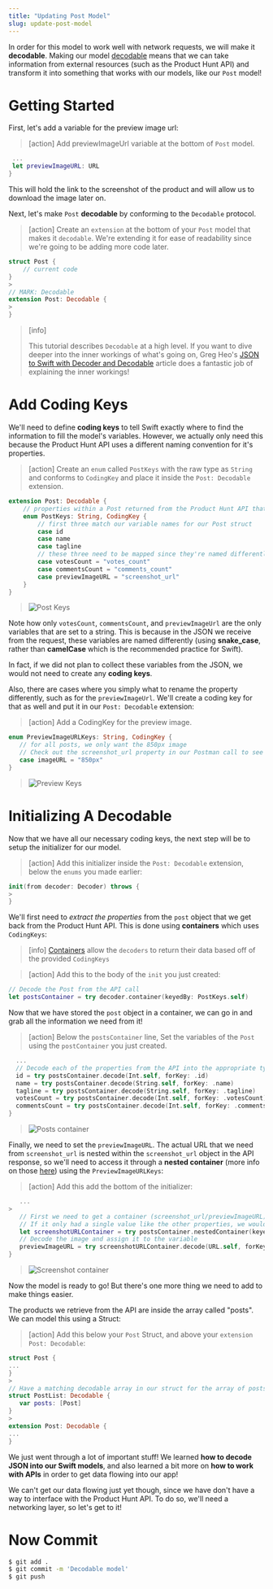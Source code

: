 ```yaml
---
title: "Updating Post Model"
slug: update-post-model
---
```


In order for this model to work well with network requests, we will make it **decodable**. Making our model [decodable](https://developer.apple.com/documentation/foundation/archives_and_serialization/encoding_and_decoding_custom_types) means that we can take information from external resources (such as the Product Hunt API) and transform it into something that works with our models, like our `Post` model!

# Getting Started

First, let's add a variable for the preview image url:

> [action]
> Add previewImageUrl variable at the bottom of `Post` model.
>
```swift
 ...
 let previewImageURL: URL
}
```

This will hold the link to the screenshot of the product and will allow us to download the image later on.

Next, let's make `Post` **decodable** by conforming to the `Decodable` protocol.

> [action]
> Create an `extension` at the bottom of your `Post` model that makes it `decodable`. We're extending it for ease of readability since we're going to be adding more code later.
>
```swift
struct Post {
    // current code
}
>
// MARK: Decodable
extension Post: Decodable {
>
}
```

<!-- -->

> [info]
>
> This tutorial describes `Decodable` at a high level. If you want to dive deeper into the inner workings of what's going on, Greg Heo's [JSON to Swift with Decoder and Decodable](https://swiftunboxed.com/stdlib/json-decoder-decodable/) article does a fantastic job of explaining the inner workings!

# Add Coding Keys

We'll need to define **coding keys** to tell Swift exactly where to find the information to fill the model's variables. However, we actually only need this because the Product Hunt API uses a different naming convention for it's properties.

> [action]
> Create an `enum` called `PostKeys` with the raw type as `String` and conforms to `CodingKey` and place it inside the `Post: Decodable` extension.
>
```swift
extension Post: Decodable {
    // properties within a Post returned from the Product Hunt API that we want to extract the info from.
    enum PostKeys: String, CodingKey {
        // first three match our variable names for our Post struct
        case id
        case name
        case tagline
        // these three need to be mapped since they're named differently on the API compared to our struct
        case votesCount = "votes_count"
        case commentsCount = "comments_count"
        case previewImageURL = "screenshot_url"
    }
}
```
>
> ![Post Keys](assets/post-coding-keys.png)

Note how only `votesCount`, `commentsCount`, and `previewImageUrl` are the only variables that are set to a string. This is because in the JSON we receive from the request, these variables are named differently (using **snake_case**, rather than **camelCase** which is the recommended practice for Swift).

In fact, if we did not plan to collect these variables from the JSON, we would not need to create any **coding keys**.

Also, there are cases where you simply what to rename the property differently, such as for the `previewImageUrl`. We'll create a coding key for that as well and put it in our `Post: Decodable` extension:

> [action]
> Add a CodingKey for the preview image.
>
```swift
enum PreviewImageURLKeys: String, CodingKey {
   // for all posts, we only want the 850px image
   // Check out the screenshot_url property in our Postman call to see where this livesx
   case imageURL = "850px"
}
```
>
> ![Preview Keys](assets/preview-coding-keys.png)

# Initializing A Decodable

Now that we have all our necessary coding keys, the next step will be to setup the initializer for our model.

> [action]
> Add this initializer inside the `Post: Decodable` extension, below the `enums` you made earlier:
>
```swift
init(from decoder: Decoder) throws {
>
}
```

We'll first need to _extract the properties_ from the `post` object that we get back from the Product Hunt API. This is done using **containers** which uses `CodingKeys`:

> [info]
> [Containers](https://developer.apple.com/documentation/swift/decoder/2892621-container) allow the `decoders` to return their data based off of the provided `CodingKeys`

<!-- -->

> [action]
> Add this to the body of the `init` you just created:
>
```swift
// Decode the Post from the API call
let postsContainer = try decoder.container(keyedBy: PostKeys.self)
```

Now that we have stored the `post` object in a container, we can go in and grab all the information we need from it!

> [action]
> Below the `postsContainer` line, Set the variables of the `Post` using the `postContainer` you just created.
>
```swift
  ...
  // Decode each of the properties from the API into the appropriate type (string, etc.) for their associated struct variable
  id = try postsContainer.decode(Int.self, forKey: .id)
  name = try postsContainer.decode(String.self, forKey: .name)
  tagline = try postsContainer.decode(String.self, forKey: .tagline)
  votesCount = try postsContainer.decode(Int.self, forKey: .votesCount)
  commentsCount = try postsContainer.decode(Int.self, forKey: .commentsCount)
}
```
>
> ![Posts container](assets/post-container.png)

Finally, we need to set the `previewImageURL`. The actual URL that we need from `screenshot_url` is nested within the `screenshot_url` object in the API response, so we'll need to access it through a **nested container** (more info on those [here](https://developer.apple.com/documentation/swift/keyeddecodingcontainer/2893204-nestedcontainer)) using the `PreviewImageURLKeys`:

> [action]
> Add this add the bottom of the initializer:
>
```swift
   ...
>
   // First we need to get a container (screenshot_url/previewImageURL) nested within our postsContainer.
   // If it only had a single value like the other properties, we wouldn't need to use nestedContainer
   let screenshotURLContainer = try postsContainer.nestedContainer(keyedBy: PreviewImageURLKeys.self, forKey: .previewImageURL)
   // Decode the image and assign it to the variable
   previewImageURL = try screenshotURLContainer.decode(URL.self, forKey: .imageURL)
}
```
>
> ![Screenshot container](assets/screenshot-container.png)

Now the model is ready to go! But there's one more thing we need to add to make things easier.

The products we retrieve from the API are inside the array called "posts". We can model this using a Struct:

> [action]
> Add this below your `Post` Struct, and above your `extension Post: Decodable`:
>
```swift
struct Post {
...
}
>
// Have a matching decodable array in our struct for the array of posts we get back from the API
struct PostList: Decodable {
   var posts: [Post]
}
>
extension Post: Decodable {
...
}
```

We just went through a lot of important stuff! We learned **how to decode JSON into our Swift models**, and also learned a bit more on **how to work with APIs** in order to get data flowing into our app!

We can't get our data flowing just yet though, since we have don't have a way to interface with the Product Hunt API. To do so, we'll need a networking layer, so let's get to it!

# Now Commit

```bash
$ git add .
$ git commit -m 'Decodable model'
$ git push
```
